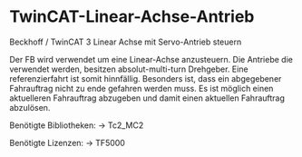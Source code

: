 # TwinCAT-Linear-Achse-Antrieb

Beckhoff / TwinCAT 3 Linear Achse mit Servo-Antrieb steuern

Der FB wird verwendet um eine Linear-Achse anzusteuern.
Die Antriebe die verwendet werden, besitzen absolut-multi-turn Drehgeber. Eine referenzierfahrt ist somit hinnfällig.
Besonders ist, dass ein abgegebener Fahrauftrag nicht zu ende gefahren werden muss. Es ist möglich einen aktuelleren
Fahrauftrag abzugeben und damit einen aktuellen Fahrauftrag abzulösen.

Benötigte Bibliotheken:
	-> Tc2_MC2
	
Benötigte Lizenzen:
	-> TF5000
